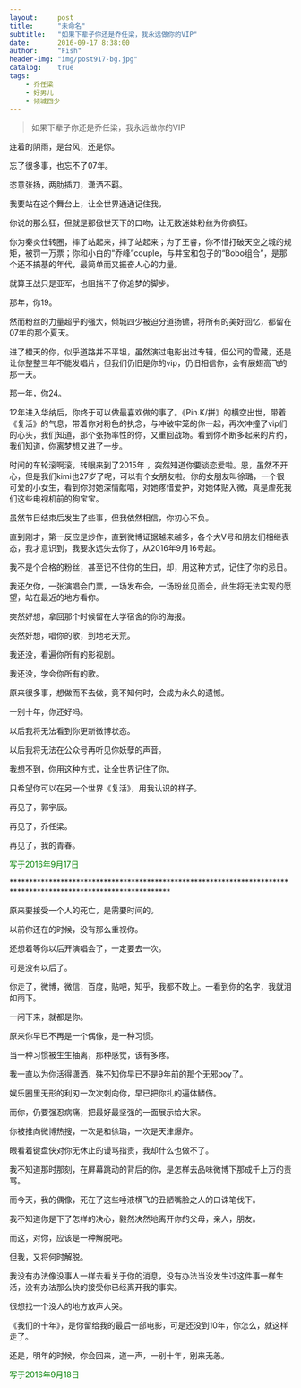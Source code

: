 ```yaml
---
layout:     post
title:      "未命名"
subtitle:   "如果下辈子你还是乔任梁，我永远做你的VIP"
date:       2016-09-17 8:38:00
author:     "Fish"
header-img: "img/post917-bg.jpg"
catalog:    true
tags:
    - 乔任梁
    - 好男儿
    - 倾城四少
---
```


> 如果下辈子你还是乔任梁，我永远做你的VIP

<body><embed scr="http://5sing.kugou.com/fc/9929055.html" /></body>

连着的阴雨，是台风，还是你。

忘了很多事，也忘不了07年。

恣意张扬，两肋插刀，潇洒不羁。

我要站在这个舞台上，让全世界通通记住我。

你说的那么狂，但就是那傲世天下的口吻，让无数迷妹粉丝为你疯狂。

你为秦炎仕转圈，摔了站起来，摔了站起来；为了王睿，你不惜打破天空之城的规矩，被罚一万票；你和小白的“乔峰”couple，与井宝和包子的“Bobo组合”，是那个还不搞基的年代，最简单而又振奋人心的力量。

就算王战只是亚军，也阻挡不了你追梦的脚步。

那年，你19。

然而粉丝的力量超乎的强大，倾城四少被迫分道扬镳，将所有的美好回忆，都留在07年的那个夏天。

进了橙天的你，似乎道路并不平坦，虽然演过电影出过专辑，但公司的雪藏，还是让你整整三年不能发唱片，但我们仍旧是你的vip，仍旧相信你，会有展翅高飞的那一天。

那一年，你24。

12年进入华纳后，你终于可以做最喜欢做的事了。《Pin.K/拼》的横空出世，带着《复活》的气息，带着你对粉色的执念，与冲破牢笼的你一起，再次冲撞了vip们的心头，我们知道，那个张扬率性的你，又重回战场。看到你不断多起来的片约，我们知道，你离梦想又进了一步。

时间的车轮滚啊滚，转眼来到了2015年 ，突然知道你要谈恋爱啦。恩，虽然不开心，但是我们kimi也27岁了呢，可以有个女朋友啦。你的女朋友叫徐璐，一个很可爱的小女生，看到你对她深情献唱，对她疼惜爱护，对她体贴入微，真是虐死我们这些电视机前的狗宝宝。

虽然节目结束后发生了些事，但我依然相信，你初心不负。

直到刚才，第一反应是炒作，直到微博证据越来越多，各个大V号和朋友们相继表态，我才意识到，我要永远失去你了，从2016年9月16号起。

我不是个合格的粉丝，甚至记不住你的生日，却，用这种方式，记住了你的忌日。

我还欠你，一张演唱会门票，一场发布会，一场粉丝见面会，此生将无法实现的愿望，站在最近的地方看你。

突然好想，拿回那个时候留在大学宿舍的你的海报。

突然好想，唱你的歌，到地老天荒。

我还没，看遍你所有的影视剧。

我还没，学会你所有的歌。

原来很多事，想做而不去做，竟不知何时，会成为永久的遗憾。

一别十年，你还好吗。

以后我将无法看到你更新微博状态。

以后我将无法在公众号再听见你妖孽的声音。

我想不到，你用这种方式，让全世界记住了你。

只希望你可以在另一个世界《复活》，用我认识的样子。

再见了，郭宇辰。

再见了，乔任梁。

再见了，我的青春。

<span style="color:green;">写于2016年9月17日</span>

\*\*\*\*\*\*\*\*\*\*\*\*\*\*\*\*\*\*\*\*\*\*\*\*\*\*\*\*\*\*\*\*\*\*\*\*\*\*\*\*\*\*\*\*\*\*\*\*\*\*\*\*\*\*\*\*\*\*\*\*\*\*\*\*\*\*\*\*\*\*\*\*\*\*\*\*\*\*\*\*\*\*\*\*\*\*\*\*\*\*\*\*\*\*\*\*\*\*\*\*\*\*\*\*\*\*\*\*\*\*\*\*

原来要接受一个人的死亡，是需要时间的。

以前你还在的时候，没有那么重视你。

还想着等你以后开演唱会了，一定要去一次。

可是没有以后了。

你走了，微博，微信，百度，贴吧，知乎，我都不敢上。一看到你的名字，我就泪如雨下。

一闲下来，就都是你。

原来你早已不再是一个偶像，是一种习惯。

当一种习惯被生生抽离，那种感觉，该有多疼。

我一直以为你活得潇洒，殊不知你早已不是9年前的那个无邪boy了。

娱乐圈里无形的利刃一次次刺向你，早已把你扎的遍体鳞伤。

而你，仍要强忍病痛，把最好最坚强的一面展示给大家。

你被推向微博热搜，一次是和徐璐，一次是天津爆炸。

眼看着键盘侠对你无休止的谩骂指责，我却什么也做不了。

我不知道那时那刻，在屏幕跳动的背后的你，是怎样去品味微博下那成千上万的责骂。

而今天，我的偶像，死在了这些唾液横飞的丑陋嘴脸之人的口诛笔伐下。

我不知道你是下了怎样的决心，毅然决然地离开你的父母，亲人，朋友。

而这，对你，应该是一种解脱吧。

但我，又将何时解脱。

我没有办法像没事人一样去看关于你的消息，没有办法当没发生过这件事一样生活，没有办法那么快的接受你已经离开我的事实。

很想找一个没人的地方放声大哭。

《我们的十年》，是你留给我的最后一部电影，可是还没到10年，你怎么，就这样走了。

还是，明年的时候，你会回来，道一声，一别十年，别来无恙。

<span style="color:green;">写于2016年9月18日</span>





